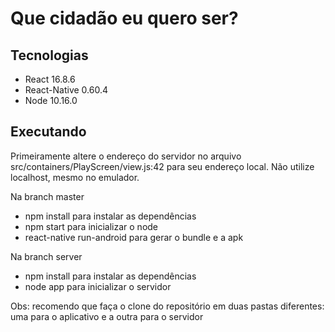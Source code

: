 # Que cidadão eu quero ser?

## Tecnologias
* React 16.8.6
* React-Native 0.60.4
* Node 10.16.0

## Executando

Primeiramente altere o endereço do servidor no arquivo src/containers/PlayScreen/view.js:42 para seu endereço local. Não utilize localhost, mesmo no emulador.

Na branch master 
* npm install para instalar as dependências
* npm start para inicializar o node
* react-native run-android para gerar o bundle e a apk

Na branch server
* npm install para instalar as dependências
* node app para inicializar o servidor

Obs: recomendo que faça o clone do repositório em duas pastas diferentes: uma para o aplicativo e a outra para o servidor
